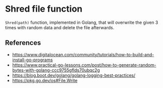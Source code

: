 # Shred file function

`Shred(path)` function, implemented in Golang, that will overwrite the given 3 times with random data and delete the file afterwards.

## References

* <https://www.digitalocean.com/community/tutorials/how-to-build-and-install-go-programs>
* <https://www.practical-go-lessons.com/post/how-to-generate-random-bytes-with-golang-ccc9755gflds70ubqc2g>
* <https://blog.boot.dev/golang/golang-logging-best-practices/>
* <https://pkg.go.dev/os#File.Write>
